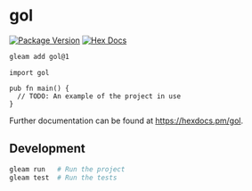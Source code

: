 # gol

[![Package Version](https://img.shields.io/hexpm/v/gol)](https://hex.pm/packages/gol)
[![Hex Docs](https://img.shields.io/badge/hex-docs-ffaff3)](https://hexdocs.pm/gol/)

```sh
gleam add gol@1
```
```gleam
import gol

pub fn main() {
  // TODO: An example of the project in use
}
```

Further documentation can be found at <https://hexdocs.pm/gol>.

## Development

```sh
gleam run   # Run the project
gleam test  # Run the tests
```

